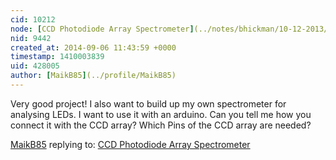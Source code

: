 ```yaml
---
cid: 10212
node: [CCD Photodiode Array Spectrometer](../notes/bhickman/10-12-2013/ccd-diodearray-spectrometer)
nid: 9442
created_at: 2014-09-06 11:43:59 +0000
timestamp: 1410003839
uid: 428005
author: [MaikB85](../profile/MaikB85)
---
```


Very good project! I also want to build up my own spectrometer for analysing LEDs. I want to use it with an arduino. Can you tell me how you connect it with the CCD array? Which Pins of the CCD array are needed?

[MaikB85](../profile/MaikB85) replying to: [CCD Photodiode Array Spectrometer](../notes/bhickman/10-12-2013/ccd-diodearray-spectrometer)

